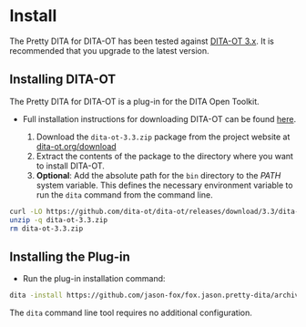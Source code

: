 <h1>Install</h1>

The Pretty DITA for DITA-OT has been tested against [DITA-OT 3.x](http://www.dita-ot.org/download). It is recommended that you upgrade to the latest version.

Installing DITA-OT
------------------

The Pretty DITA for DITA-OT is a plug-in for the DITA Open Toolkit.

-  Full installation instructions for downloading DITA-OT can be found [here](https://www.dita-ot.org/3.3/topics/installing-client.html).

    1.  Download the `dita-ot-3.3.zip` package from the project website at [dita-ot.org/download](https://www.dita-ot.org/download)
    2.  Extract the contents of the package to the directory where you want to install DITA-OT.
    3.  **Optional**: Add the absolute path for the `bin` directory to the _PATH_ system variable. This defines the necessary environment variable to run the `dita` command from the command line.

```bash
curl -LO https://github.com/dita-ot/dita-ot/releases/download/3.3/dita-ot-3.3.zip
unzip -q dita-ot-3.3.zip
rm dita-ot-3.3.zip
```

Installing the Plug-in
----------------------

-  Run the plug-in installation command:

```bash
dita -install https://github.com/jason-fox/fox.jason.pretty-dita/archive/master.zip
```

The `dita` command line tool requires no additional configuration.
